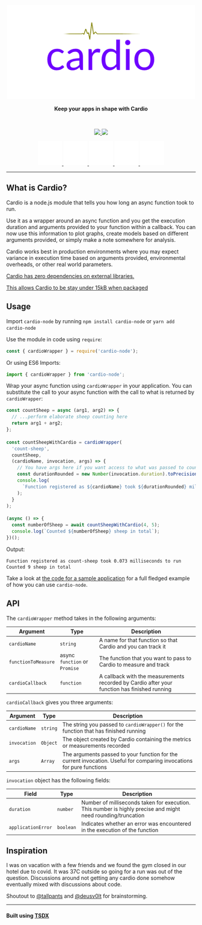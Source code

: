 <p align="center">
    <img width="500" src="https://github.com/EnKrypt/cardio-node/raw/master/assets/Cardio.png" />
</p>

<p align="center">
    <b>Keep your apps in shape with Cardio</b>
</p>

<br>

<p align="center">
    <a href="https://raw.githubusercontent.com/EnKrypt/cardio-node/master/LICENSE" title="License">
        <img src="https://img.shields.io/npm/l/cardio-node" />
    </a>
    <a href="https://packagephobia.com/result?p=cardio-node" title="Install Size">
        <img src="https://packagephobia.com/badge?p=cardio-node" />
    </a>
</p>

<p align="center">
    <a href="https://www.npmjs.com/package/cardio-node" title="cardio-node at npm">
        <img src="https://github.com/EnKrypt/cardio-node/raw/master/assets/npm.svg" />
    </a>
    <a href="https://unpkg.com/cardio-node/" title="cardio-node at unpkg">
        <img src="https://github.com/EnKrypt/cardio-node/raw/master/assets/unpkg.svg" />
    </a>
    <a href="https://cdn.jsdelivr.net/npm/cardio-node/" title="cardio-node at jsdelivr">
        <img src="https://github.com/EnKrypt/cardio-node/raw/master/assets/jsdelivr.svg" />
    </a>
    <a href="https://libraries.io/npm/cardio-node" title="cardio-node at libraries.io">
        <img src="https://github.com/EnKrypt/cardio-node/raw/master/assets/libraries-io.svg" />
    </a>
    <a href="https://npm.anvaka.com/#/view/2d/cardio-node" title="cardio-node at npmgraph">
        <img src="https://github.com/EnKrypt/cardio-node/raw/master/assets/npmgraph.svg" />
    </a>
</p>

---

## What is Cardio?

Cardio is a node.js module that tells you how long an async function took to run.

Use it as a wrapper around an async function and you get the execution duration and arguments provided to your function within a callback. You can now use this information to plot graphs, create models based on different arguments provided, or simply make a note somewhere for analysis.

Cardio works best in production environments where you may expect variance in execution time based on arguments provided, environmental overheads, or other real world parameters.

[Cardio has zero dependencies on external libraries.](https://npm.anvaka.com/#/view/2d/cardio-node)

[This allows Cardio to be stay under 15kB when packaged](https://packagephobia.com/result?p=cardio-node)

## Usage

Import `cardio-node` by running `npm install cardio-node` or `yarn add cardio-node`

Use the module in code using `require`:

```js
const { cardioWrapper } = require('cardio-node');
```

Or using ES6 Imports:

```js
import { cardioWrapper } from 'cardio-node';
```

Wrap your async function using `cardioWrapper` in your application. You can substitute the call to your async function with the call to what is returned by `cardioWrapper`:

```js
const countSheep = async (arg1, arg2) => {
  // ...perform elaborate sheep counting here
  return arg1 + arg2;
};

const countSheepWithCardio = cardioWrapper(
  'count-sheep',
  countSheep,
  (cardioName, invocation, args) => {
    // You have args here if you want access to what was passed to countSheep
    const durationRounded = new Number(invocation.duration).toPrecision(2);
    console.log(
      `Function registered as ${cardioName} took ${durationRounded} milliseconds to run`
    );
  }
);

(async () => {
  const numberOfSheep = await countSheepWithCardio(4, 5);
  console.log(`Counted ${numberOfSheep} sheep in total`);
})();
```

Output:

```
Function registered as count-sheep took 0.073 milliseconds to run
Counted 9 sheep in total
```

Take a look at [the code for a sample application](https://github.com/EnKrypt/cardio-node/blob/master/test.js) for a full fledged example of how you can use `cardio-node`.

## API

The `cardioWrapper` method takes in the following arguments:

| Argument            | Type                          | Description                                                                                  |
| ------------------- | ----------------------------- | -------------------------------------------------------------------------------------------- |
| `cardioName`        | `string`                      | A name for that function so that Cardio and you can track it                                 |
| `functionToMeasure` | async `function` or `Promise` | The function that you want to pass to Cardio to measure and track                            |
| `cardioCallback`    | `function`                    | A callback with the measurements recorded by Cardio after your function has finished running |

`cardioCallback` gives you three arguments:

| Argument     | Type     | Description                                                                                                           |
| ------------ | -------- | --------------------------------------------------------------------------------------------------------------------- |
| `cardioName` | `string` | The string you passed to `cardioWrapper()` for the function that has finished running                                 |
| `invocation` | `Object` | The object created by Cardio containing the metrics or measurements recorded                                          |
| `args`       | `Array`  | The arguments passed to your function for the current invocation. Useful for comparing invocations for pure functions |

`invocation` object has the following fields:

| Field              | Type      | Description                                                                                                  |
| ------------------ | --------- | ------------------------------------------------------------------------------------------------------------ |
| `duration`         | `number`  | Number of milliseconds taken for execution. This number is highly precise and might need rounding/truncation |
| `applicationError` | `boolean` | Indicates whether an error was encountered in the execution of the function                                  |

## Inspiration

I was on vacation with a few friends and we found the gym closed in our hotel due to covid. It was 37C outside so going for a run was out of the question. Discussions around not getting any cardio done somehow eventually mixed with discussions about code.

Shoutout to [@tallpants](https://github.com/tallpants) and [@deusv0lt](https://github.com/deusv0lt) for brainstorming.

---

#### Built using [TSDX](https://tsdx.io)
